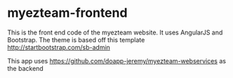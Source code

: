myezteam-frontend
=================

This is the front end code of the myezteam website. It uses AngularJS and Bootstrap. The theme is based off this template http://startbootstrap.com/sb-admin

This app uses https://github.com/doapp-jeremy/myezteam-webservices as the backend
